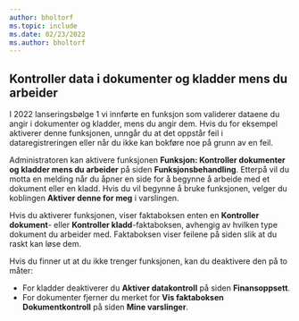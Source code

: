 ```yaml
---
author: bholtorf
ms.topic: include
ms.date: 02/23/2022
ms.author: bholtorf
---
```

## <a name="check-data-in-documents-and-journals-while-you-work"></a><a name="check-data-in-documents-and-journals-while-you-work"></a><a name="check-data-in-documents-and-journals-while-you-work"></a>Kontroller data i dokumenter og kladder mens du arbeider

I 2022 lanseringsbølge 1 vi innførte en funksjon som validerer dataene du angir i dokumenter og kladder, mens du angir dem. Hvis du for eksempel aktiverer denne funksjonen, unngår du at det oppstår feil i dataregistreringen eller når du ikke kan bokføre noe på grunn av en feil. 

Administratoren kan aktivere funksjonen **Funksjon: Kontroller dokumenter og kladder mens du arbeider** på siden **Funksjonsbehandling**. Etterpå vil du motta en melding når du åpner en side for å begynne å arbeide med et dokument eller en kladd. Hvis du vil begynne å bruke funksjonen, velger du koblingen **Aktiver denne for meg** i varslingen. 

Hvis du aktiverer funksjonen, viser faktaboksen enten en **Kontroller dokument**- eller **Kontroller kladd**-faktaboksen, avhengig av hvilken type dokument du arbeider med. Faktaboksen viser feilene på siden slik at du raskt kan løse dem.

Hvis du finner ut at du ikke trenger funksjonen, kan du deaktivere den på to måter:

* For kladder deaktiverer du **Aktiver datakontroll** på siden **Finansoppsett**.
* For dokumenter fjerner du merket for **Vis faktaboksen Dokumentkontroll** på siden **Mine varslinger**.

